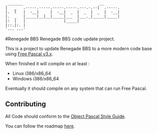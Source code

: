      _______                                  __
    |   _   .-----.-----.-----.-----.---.-.--|  .-----.
    |.  l   |  -__|     |  -__|  _  |  _  |  _  |  -__|
    |.  _   |_____|__|__|_____|___  |___._|_____|_____|
    |:  |   |                 |_____|
    |::.|:. |
    `--- ---'

#Renegade BBS
Renegade BBS code update project.

This is a project to update Renegade BBS to a more modern code base using [Free Pascal v3.x](http://freepascal.org/ "Free Pascal").

When finished it will compile on at least :
* Linux i386/x86_64
* Windows i386/x86_64

Eventually it should compile on any system that can run Free Pascal.

## Contributing

All Code should conform to the [Object Pascal Style Guide](http://edn.embarcadero.com/article/10280 "Object Pascal Style Guide").

You can follow the roadmap [here](../../wiki/Roadmap "Roadmap").
